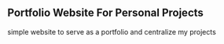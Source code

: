 ## Portfolio Website For Personal Projects

simple website to serve as a portfolio and centralize my projects 

